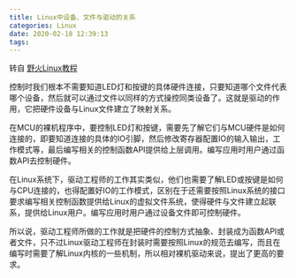```yaml
---
title: Linux中设备、文件与驱动的关系
categories: Linux
date: 2020-02-18 12:39:13
tags:
---
```


转自
[野火Linux教程](http://tutorial.linux.doc.embedfire.com/zh_CN/latest/linux_basis/led_key_command_line_testing.html#sys)

控制时我们根本不需要知道LED灯和按键的具体硬件连接，只要知道哪个文件代表哪个设备，然后就可以通过文件以同样的方式操控同类设备了。这就是驱动的作用，它把硬件设备与Linux文件建立了映射关系。

在MCU的裸机程序中，要控制LED灯和按键，需要先了解它们与MCU硬件是如何连接的，即要知道连接的具体的IO引脚，然后修改寄存器配置IO的输入输出，工作模式等，最后编写相关的控制函数API提供给上层调用。编写应用时用户通过函数API去控制硬件。

在Linux系统下，驱动工程师的工作其实类似，他们也需要了解LED或按键是如何与CPU连接的，也得配置好IO的工作模式，区别在于还需要按照Linux系统的接口要求编写相关控制函数提供给Linux的虚拟文件系统，使得硬件与文件建立起联系，提供给Linux用户。编写应用时用户通过设备文件即可控制硬件。

所以说，驱动工程师所做的工作就是把硬件的控制方式抽象、封装成为函数API或者文件，只不过Linux驱动工程师在封装时需要按照Linux的规范去编写，而且在编写时需要了解Linux内核的一些机制，所以相对裸机驱动来说，提出了更高的要求。

